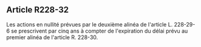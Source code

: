 Article R228-32
----
Les actions en nullité prévues par le deuxième alinéa de l'article L. 228-29-6
se prescrivent par cinq ans à compter de l'expiration du délai prévu au premier
alinéa de l'article R. 228-30.
